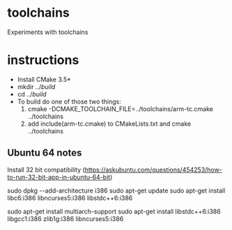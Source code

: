 # toolchains
Experiments with toolchains

# instructions
- Install CMake 3.5*
- mkdir ../_build_
- cd ../_build_
- To build do one of those two things:
   1. cmake -DCMAKE_TOOLCHAIN_FILE=../toolchains/arm-tc.cmake ../toolchains
   1. add include(arm-tc.cmake) to CMakeLists.txt and cmake ../toolchains

## Ubuntu 64 notes
Install 32 bit compatibility (https://askubuntu.com/questions/454253/how-to-run-32-bit-app-in-ubuntu-64-bit)

sudo dpkg --add-architecture i386
sudo apt-get update
sudo apt-get install libc6:i386 libncurses5:i386 libstdc++6:i386

sudo apt-get install multiarch-support
sudo apt-get install libstdc++6:i386 libgcc1:i386 zlib1g:i386 libncurses5:i386


